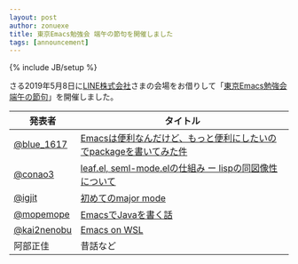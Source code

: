 ```yaml
---
layout: post
author: zonuexe
title: 東京Emacs勉強会 端午の節句を開催しました
tags: [announcement]
---
```

{% include JB/setup %}

さる<time datetime="2019-05-08T19:30:00+09:00">2019年5月8日</time>に[LINE株式会社][linecorp]さまの会場をお借りして「[東京Emacs勉強会 端午の節句][connpass]」を開催しました。

| 発表者            | 	タイトル                                                                          |
|-------------------|--------------------------------------------------------------------------------------- |
| [@blue_1617]	  | [Emacsは便利なんだけど、もっと便利にしたいのでpackageを書いてみた件][emacs-benri]	 |
| [@conao3]	     | [leaf.el, seml-mode.elの仕組み ー lispの同図像性について][leaf]                       |
| [@igjit]	      | [初めてのmajor mode][major-mode]                                                      |
| [@mopemope]	   | [EmacsでJavaを書く話][emacs-java]	                                                 |
| [@kai2nenobu]	 | [Emacs on WSL][emacs-on-wsl]                                                          |
| 阿部正佳	      | 昔話など	                                                                          |

[@blue_1617]: https://twitter.com/blue_1617
[@conao3]: https://twitter.com/conao_3
[@igjit]: https://twitter.com/igjit
[@kai2nenobu]: https://twitter.com/kai2nenobu
[@mopemope]: https://twitter.com/mopemope
[connpass]: https://tokyo-emacs.connpass.com/event/128038/
[emacs-benri]: https://speakerdeck.com/blue0513/emacshabian-li-nandakedo-motutobian-li-nisitaifalsedepackagewoshu-itemitajian
[emacs-java]: https://docs.google.com/presentation/d/e/2PACX-1vTNlccnuRo9bRP9_SGLariJxb95GyOmxI6UxAQpxkHxvQM_psqvsMzv5JOosikbGc1lOSe5qCUOfIZH/pub
[emacs-on-wsl]: https://www.slideshare.net/kai2nenobu/emacs-on-wsl
[leaf]: https://www.slideshare.net/naoyayamashita1024/lisp-144486417
[linecorp]: https://linecorp.com/ja/
[major-mode]: https://igjit.github.io/slides/2019/05/major-mode/
